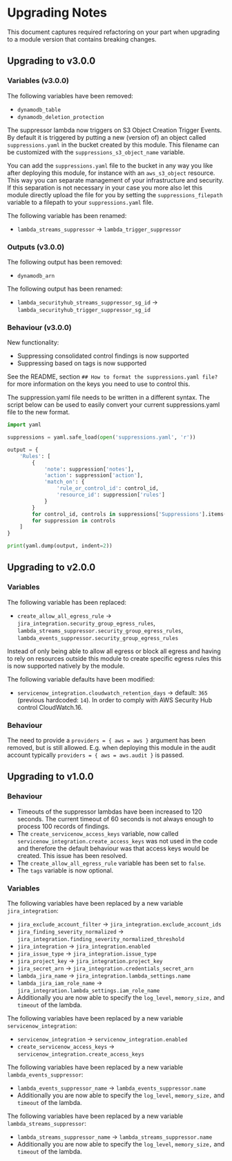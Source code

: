 # Upgrading Notes

This document captures required refactoring on your part when upgrading to a module version that contains breaking changes.

## Upgrading to v3.0.0

### Variables (v3.0.0)

The following variables have been removed:

- `dynamodb_table`
- `dynamodb_deletion_protection`

The suppressor lambda now triggers on S3 Object Creation Trigger Events.
By default it is triggered by putting a new (version of) an object called `suppressions.yaml` in the bucket created by this module.
This filename can be customized with the `suppressions_s3_object_name` variable.

You can add the `suppressions.yaml` file to the bucket in any way you like after deploying this module, for instance with an `aws_s3_object` resource.
This way you can separate management of your infrastructure and security.
If this separation is not necessary in your case you more also let this module directly upload the file for you by setting the `suppressions_filepath` variable to a filepath to your `suppressions.yaml` file.

The following variable has been renamed:

- `lambda_streams_suppressor` -> `lambda_trigger_suppressor`

### Outputs (v3.0.0)

The following output has been removed:

- `dynamodb_arn`

The following output has been renamed:

- `lambda_securityhub_streams_suppressor_sg_id` -> `lambda_securityhub_trigger_suppressor_sg_id`

### Behaviour (v3.0.0)

New functionality:

- Suppressing consolidated control findings is now supported
- Suppressing based on tags is now supported

See the README, section `## How to format the suppressions.yaml file?` for more information on the keys you need to use to control this.

The suppression.yaml file needs to be written in a different syntax. The script below can be used to easily convert your current suppressions.yaml file to the new format.

```python
import yaml

suppressions = yaml.safe_load(open('suppressions.yaml', 'r'))

output = {
    'Rules': [
        {
            'note': suppression['notes'],
            'action': suppression['action'],
            'match_on': {
                'rule_or_control_id': control_id,
                'resource_id': suppression['rules']
            }
        }
        for control_id, controls in suppressions['Suppressions'].items()
        for suppression in controls
    ]
}

print(yaml.dump(output, indent=2))
```

## Upgrading to v2.0.0

### Variables

The following variable has been replaced:

- `create_allow_all_egress_rule` -> `jira_integration.security_group_egress_rules`, `lambda_streams_suppressor.security_group_egress_rules`, `lambda_events_suppressor.security_group_egress_rules`

Instead of only being able to allow all egress or block all egress and having to rely on resources outside this module to create specific egress rules this is now supported natively by the module.

The following variable defaults have been modified:

- `servicenow_integration.cloudwatch_retention_days` -> default: `365` (previous hardcoded: `14`). In order to comply with AWS Security Hub control CloudWatch.16.

### Behaviour

The need to provide a `providers = { aws = aws }` argument has been removed, but is still allowed. E.g. when deploying this module in the audit account typically `providers = { aws = aws.audit }` is passed.

## Upgrading to v1.0.0

### Behaviour

- Timeouts of the suppressor lambdas have been increased to 120 seconds. The current timeout of 60 seconds is not always enough to process 100 records of findings.
- The `create_servicenow_access_keys` variable, now called `servicenow_integration.create_access_keys` was not used in the code and therefore the default behaviour was that access keys would be created. This issue has been resolved.
- The `create_allow_all_egress_rule` variable has been set to `false`.
- The `tags` variable is now optional.

### Variables

The following variables have been replaced by a new variable `jira_integration`:

- `jira_exclude_account_filter` -> `jira_integration.exclude_account_ids`
- `jira_finding_severity_normalized` -> `jira_integration.finding_severity_normalized_threshold`
- `jira_integration` -> `jira_integration.enabled`
- `jira_issue_type` -> `jira_integration.issue_type`
- `jira_project_key` -> `jira_integration.project_key`
- `jira_secret_arn` -> `jira_integration.credentials_secret_arn`
- `lambda_jira_name` -> `jira_integration.lambda_settings.name`
- `lambda_jira_iam_role_name` -> `jira_integration.lambda_settings.iam_role_name`
- Additionally you are now able to specify the `log_level`, `memory_size,` and `timeout` of the lambda.

The following variables have been replaced by a new variable `servicenow_integration`:

- `servicenow_integration` -> `servicenow_integration.enabled`
- `create_servicenow_access_keys` -> `servicenow_integration.create_access_keys`

The following variables have been replaced by a new variable `lambda_events_suppressor`:

- `lambda_events_suppressor_name` -> `lambda_events_suppressor.name`
- Additionally you are now able to specify the `log_level`, `memory_size,` and `timeout` of the lambda.

The following variables have been replaced by a new variable `lambda_streams_suppressor`:

- `lambda_streams_suppressor_name` -> `lambda_streams_suppressor.name`
- Additionally you are now able to specify the `log_level`, `memory_size,` and `timeout` of the lambda.
